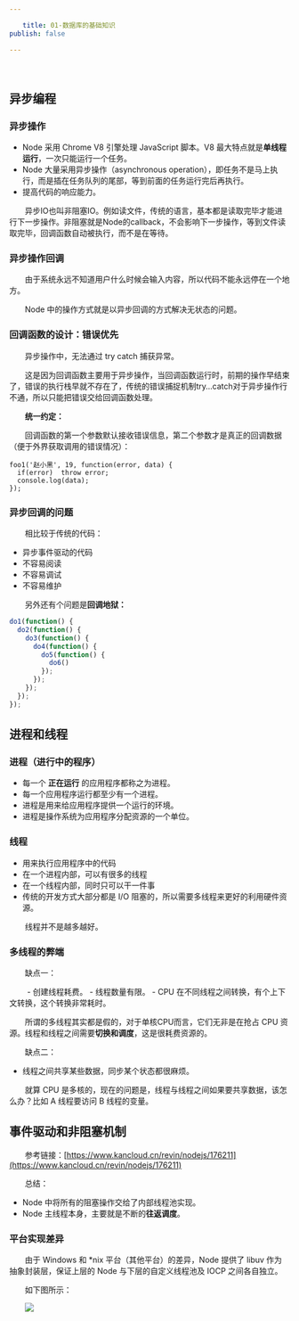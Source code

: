 ```yaml
---

　　title: 01-数据库的基础知识
publish: false

---
```


　　<ArticleTopAd></ArticleTopAd>

## 异步编程

### 异步操作

- Node 采用 Chrome V8 引擎处理 JavaScript 脚本。V8 最大特点就是**单线程运行**，一次只能运行一个任务。
- Node 大量采用异步操作（asynchronous operation），即任务不是马上执行，而是插在任务队列的尾部，等到前面的任务运行完后再执行。
- 提高代码的响应能力。

　　异步IO也叫非阻塞IO。例如读文件，传统的语言，基本都是读取完毕才能进行下一步操作。非阻塞就是Node的callback，不会影响下一步操作，等到文件读取完毕，回调函数自动被执行，而不是在等待。

### 异步操作回调

　　由于系统永远不知道用户什么时候会输入内容，所以代码不能永远停在一个地方。

　　Node 中的操作方式就是以异步回调的方式解决无状态的问题。

### 回调函数的设计：错误优先

　　异步操作中，无法通过 try catch 捕获异常。

　　这是因为回调函数主要用于异步操作，当回调函数运行时，前期的操作早结束了，错误的执行栈早就不存在了，传统的错误捕捉机制try…catch对于异步操作行不通，所以只能把错误交给回调函数处理。

　　**统一约定：**

　　回调函数的第一个参数默认接收错误信息，第二个参数才是真正的回调数据（便于外界获取调用的错误情况）：

```
foo1('赵小黑', 19, function(error, data) {
  if(error)  throw error;
  console.log(data);
});
```

### 异步回调的问题

　　相比较于传统的代码：

- 异步事件驱动的代码
- 不容易阅读
- 不容易调试
- 不容易维护

　　另外还有个问题是**回调地狱：**

```javascript
do1(function() {
  do2(function() {
    do3(function() {
      do4(function() {
        do5(function() {
          do6()
        });
      });
    });
  });
});

```

## 进程和线程

### 进程（进行中的程序）

- 每一个 **正在运行** 的应用程序都称之为进程。
- 每一个应用程序运行都至少有一个进程。
- 进程是用来给应用程序提供一个运行的环境。
- 进程是操作系统为应用程序分配资源的一个单位。

### 线程

- 用来执行应用程序中的代码
- 在一个进程内部，可以有很多的线程
- 在一个线程内部，同时只可以干一件事
- 传统的开发方式大部分都是 I/O 阻塞的，所以需要多线程来更好的利用硬件资源。

　　线程并不是越多越好。

### 多线程的弊端

　　缺点一：

　　	- 创建线程耗费。
	- 线程数量有限。
	- CPU 在不同线程之间转换，有个上下文转换，这个转换非常耗时。

　　所谓的多线程其实都是假的，对于单核CPU而言，它们无非是在抢占 CPU 资源。线程和线程之间需要**切换和调度**，这是很耗费资源的。

　　缺点二：

- 线程之间共享某些数据，同步某个状态都很麻烦。

　　就算 CPU 是多核的，现在的问题是，线程与线程之间如果要共享数据，该怎么办？比如 A 线程要访问 B 线程的变量。

## 事件驱动和非阻塞机制

　　参考链接：[https://www.kancloud.cn/revin/nodejs/176211](https://www.kancloud.cn/revin/nodejs/176211)

　　总结：

- Node 中将所有的阻塞操作交给了内部线程池实现。
- Node 主线程本身，主要就是不断的**往返调度**。

### 平台实现差异

　　由于 Windows 和 *nix 平台（其他平台）的差异，Node 提供了 libuv 作为抽象封装层，保证上层的 Node 与下层的自定义线程池及 IOCP 之间各自独立。

　　如下图所示：

　　![](http://img.smyhvae.com/20180301_2252.png)

